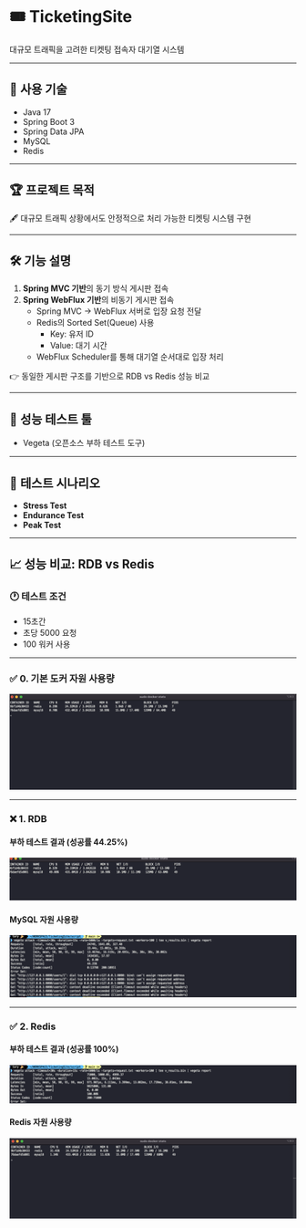 # 🎟️ TicketingSite  
대규모 트래픽을 고려한 티켓팅 접속자 대기열 시스템  

---

## 📌 사용 기술  
- Java 17  
- Spring Boot 3  
- Spring Data JPA  
- MySQL  
- Redis  

---

## 🏆 프로젝트 목적  
🖋️ 대규모 트래픽 상황에서도 안정적으로 처리 가능한 티켓팅 시스템 구현  

---

## 🛠️ 기능 설명  

1. **Spring MVC 기반**의 동기 방식 게시판 접속  
2. **Spring WebFlux 기반**의 비동기 게시판 접속  
   - Spring MVC → WebFlux 서버로 입장 요청 전달  
   - Redis의 Sorted Set(Queue) 사용  
     - Key: 유저 ID  
     - Value: 대기 시간  
   - WebFlux Scheduler를 통해 대기열 순서대로 입장 처리  

👉 동일한 게시판 구조를 기반으로 RDB vs Redis 성능 비교  

---

## 📣 성능 테스트 툴  
- Vegeta (오픈소스 부하 테스트 도구)

---

## 📝 테스트 시나리오  

- **Stress Test**  
- **Endurance Test**  
- **Peak Test**

---

## 📈 성능 비교: RDB vs Redis  

### 🕐 테스트 조건  
- 15초간  
- 초당 5000 요청  
- 100 워커 사용  

---

### ✅ 0. 기본 도커 자원 사용량  
![기본 자원 사용량](images/default_test_0.png)

---

### ❌ 1. RDB  

#### 부하 테스트 결과 (성공률 44.25%)  
![RDB 테스트 결과](images/default_test_1.png)

#### MySQL 자원 사용량  
![MySQL 자원 사용량](images/default_test_2.png)

---

### ✅ 2. Redis  

#### 부하 테스트 결과 (성공률 100%)  
![Redis 테스트 결과](images/default_test_4.png)

#### Redis 자원 사용량  
![Redis 자원 사용량](images/default_test_3.png)

